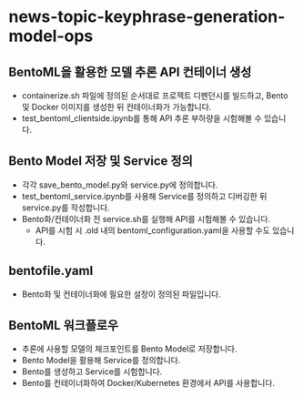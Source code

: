 # news-topic-keyphrase-generation-model-ops

## BentoML을 활용한 모델 추론 API 컨테이너 생성
- containerize.sh 파일에 정의된 순서대로 프로젝트 디펜던시를 빌드하고, Bento 및 Docker 이미지를 생성한 뒤 컨테이너화가 가능합니다.
- test_bentoml_clientside.ipynb를 통해 API 추론 부하량을 시험해볼 수 있습니다.

## Bento Model 저장 및 Service 정의
- 각각 save_bento_model.py와 service.py에 정의합니다.
- test_bentoml_service.ipynb를 사용해 Service를 정의하고 디버깅한 뒤 service.py를 작성합니다.
- Bento화/컨테이너화 전 service.sh를 실행해 API를 시험해볼 수 있습니다.
  - API를 시험 시 .old 내의 bentoml_configuration.yaml을 사용할 수도 있습니다.

## bentofile.yaml
- Bento화 및 컨테이너화에 필요한 설정이 정의된 파일입니다.

## BentoML 워크플로우
- 추론에 사용할 모델의 체크포인트를 Bento Model로 저장합니다.
- Bento Model을 활용해 Service를 정의합니다.
- Bento를 생성하고 Service를 시험합니다.
- Bento를 컨테이너화하여 Docker/Kubernetes 환경에서 API를 사용합니다.